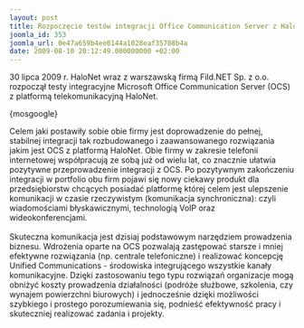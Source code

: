 ```yaml
---
layout: post
title: Rozpoczęcie testów integracji Office Communication Server z HaloNet
joomla_id: 353
joomla_url: 0e47a659b4ee0144a1028eaf35708b4a
date: 2009-08-10 20:12:49.000000000 +02:00
---
```

30 lipca 2009 r. HaloNet wraz z warszawską firmą Fild.NET Sp. z o.o. rozpoczął testy integracyjne Microsoft Office Communication Server (OCS) z platformą telekomunikacyjną HaloNet.<p>{mosgoogle}</p><p>Celem jaki postawiły sobie obie firmy jest doprowadzenie do pełnej, stabilnej integracji tak rozbudowanego i zaawansowanego rozwiązania jakim jest OCS z platformą HaloNet. Obie firmy w zakresie telefonii internetowej wsp&oacute;łpracują ze sobą już od wielu lat, co znacznie ułatwia pozytywne przeprowadzenie integracji z OCS. Po pozytywnym zakończeniu integracji w portfolio obu firm pojawi się nowy ciekawy produkt dla przedsiębiorstw chcących posiadać platformę kt&oacute;rej celem jest ulepszenie komunikacji w czasie rzeczywistym (komunikacja synchroniczna): czyli wiadomościami błyskawicznymi, technologią VoIP oraz wideokonferencjami.<br /><br />Skuteczna komunikacja jest dzisiaj podstawowym narzędziem prowadzenia biznesu. Wdrożenia oparte na OCS pozwalają zastępować starsze i mniej efektywne rozwiązania (np. centrale telefoniczne) i realizować koncepcję Unified Communications - środowiska integrującego wszystkie kanały komunikacyjne. Dzięki zastosowaniu tego typu rozwiązań organizacje mogą obniżyć koszty prowadzenia działalności (podr&oacute;że służbowe, szkolenia, czy wynajem powierzchni biurowych) i jednocześnie dzięki możliwości szybkiego i prostego porozumiewania się, podnieść efektywność pracy i skuteczniej realizować zadania i projekty. </p>
